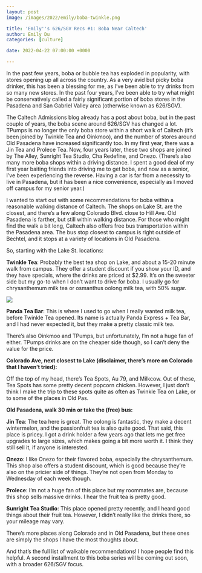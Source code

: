 ```yaml
---
layout: post
image: /images/2022/emily/boba-twinkle.png

title: 'Emily''s 626/SGV Recs #1: Boba Near Caltech'
author: Emily Du
categories: [culture]

date: 2022-04-22 07:00:00 +0000

---
```

In the past few years, boba or bubble tea has exploded in popularity, with stores opening up all across the country. As a very avid but picky boba drinker, this has been a blessing for me, as I’ve been able to try drinks from so many new stores. In the past four years, I’ve been able to try what might be conservatively called a fairly significant portion of boba stores in the Pasadena and San Gabriel Valley area (otherwise known as 626/SGV).

The Caltech Admissions blog already has a post about boba, but in the past couple of years, the boba scene around 626/SGV has changed a lot. TPumps is no longer the only boba store within a short walk of Caltech (it’s been joined by Twinkle Tea and Oinkmoo), and the number of stores around Old Pasadena have increased significantly too. In my first year, there was a Jin Tea and Prolece Tea. Now, four years later, these two shops are joined by The Alley, Sunright Tea Studio, Cha Redefine, and Onezo. (There’s also many more boba shops within a driving distance. I spent a good deal of my first year baiting friends into driving me to get boba, and now as a senior, I’ve been experiencing the reverse. Having a car is far from a necessity to live in Pasadena, but it has been a nice convenience, especially as I moved off campus for my senior year.)

I wanted to start out with some recommendations for boba within a reasonable walking distance of Caltech. The shops on Lake St. are the closest, and there’s a few along Colorado Blvd. close to Hill Ave. Old Pasadena is farther, but still within walking distance. For those who might find the walk a bit long, Caltech also offers free bus transportation within the Pasadena area. The bus stop closest to campus is right outside of Bechtel, and it stops at a variety of locations in Old Pasadena.

So, starting with the Lake St. locations:

**Twinkle Tea**: Probably the best tea shop on Lake, and about a 15-20 minute walk from campus. They offer a student discount if you show your ID, and they have specials, where the drinks are priced at $2.99. It’s on the sweeter side but my go-to when I don’t want to drive for boba. I usually go for chrysanthemum milk tea or osmanthus oolong milk tea, with 50% sugar.

  
![](/images/2022/emily/boba-twinkle.png)

**Panda Tea Bar**: This is where I used to go when I really wanted milk tea, before Twinkle Tea opened. Its name is actually Panda Express + Tea Bar, and I had never expected it, but they make a pretty classic milk tea.

There’s also Oinkmoo and TPumps, but unfortunately, I’m not a huge fan of either. TPumps drinks are on the cheaper side though, so I can’t deny the value for the price.

**Colorado Ave, next closest to Lake (disclaimer, there’s more on Colorado that I haven’t tried):**

Off the top of my head, there’s Tea Spots, Au 79, and Milkcow. Out of these, Tea Spots has some pretty decent popcorn chicken. However, I just don’t think I make the trip to these spots quite as often as Twinkle Tea on Lake, or to some of the places in Old Pas.

**Old Pasadena, walk 30 min or take the (free) bus:**

**Jin Tea**: The tea here is great. The oolong is fantastic, they make a decent wintermelon, and the passionfruit tea is also quite good. That said, this place is pricey. I got a drink holder a few years ago that lets me get free upgrades to large sizes, which makes going a bit more worth it. I think they still sell it, if anyone is interested.

**Onezo**: I like Onezo for their flavored boba, especially the chrysanthemum. This shop also offers a student discount, which is good because they’re also on the pricier side of things. They’re not open from Monday to Wednesday of each week though.

**Prolece**: I’m not a huge fan of this place but my roommates are, because this shop sells massive drinks. I hear the fruit tea is pretty good.

**Sunright** **Tea Studio**: This place opened pretty recently, and I heard good things about their fruit tea. However, I didn’t really like the drinks there, so your mileage may vary.

There’s more places along Colorado and in Old Pasadena, but these ones are simply the shops I have the most thoughts about.

And that’s the full list of walkable recommendations! I hope people find this helpful. A second installment to this boba series will be coming out soon, with a broader 626/SGV focus.